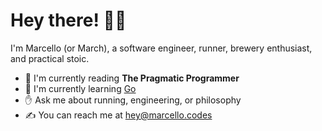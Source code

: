# Hey there! 👋🏻
I'm Marcello (or March), a software engineer, runner, brewery enthusiast, and practical stoic.

* 📖 I'm currently reading **The Pragmatic Programmer**
* 🌱 I'm currently learning [Go](go.dev)
* ✋ Ask me about running, engineering, or philosophy
* ✍️ You can reach me at [hey@marcello.codes](mailto:hey@marcello.codes)
